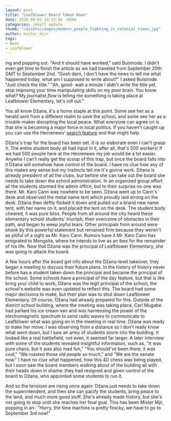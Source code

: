```yaml
---
layout: post
title: "Leafblower Board Taken Down"
date: 2020-09-02 14:23:00 -0500
categories: jekyll update
thumb: "/assets/images/modern_people_fighting_in_colonial_times.jpg"
author: mister_mjir
tags:
- News
- Leafblower
---
```


ing and popping out. "And it should have worked," said Bulstrode. I didn't even get time to finish the article as we had traveled from September 20th GMT to September
2nd. "Gosh darn, I don't have the news to tell me what happened today, what am I supposed to write about?" I asked Bulstrode. "Just check the title." "Ah, good- wait
a minute I didn't write the title yet, stop imposing your time manipulating skills on my poor brain. You know what? My journalist *flow* is telling me something is
taking place at Leafblower Elementary, let's roll out."

You all know Džana, it's a home staple at this point. Some see her as a herald sent from a different realm to save the school, and some see her as a trouble-maker
disrupting the local peace. What everyone can agree on is that she is becoming a major force in local politics. If you haven't caught up you can use the
Hecrenews' [search feature](https://hecrenews.github.io/search.html) and that might help.

Džana's trap for the board has been set. It is so elaborate even I can't grasp it. The entire student body all had input in it, after all, that's 500 workers! If we
had 500 people here at the Hecrenews my job would be a lot easier. Anywho I can't really get the scoop of this trap, but once the board falls into it Džana will
somehow have control of the board. I have no clue how any of this makes any sense but my instincts tell me it's gonna work. Džana is already president of all the
clubs, but before she can take out the board she needs to take down the school administration. In an organized group effort all the students stormed the admin office,
but to their surprise no one was there. Mr. Karo Cann was nowhere to be seen. Džana went up to Cann's desk and observed the metal name tent which proudly laid strong
on the desk. Džana then deftly flicked it down and pulled out a brand new name tent, with her name on it, and placed the tent on the desk. The student body cheered, it
was pure bliss. People from all around the city heard these elementary school students' triumph, their overcome of obstacles in their path, and began to weep joyful
tears. Other principals from around were shook by this powerful statement but remained firm because they weren't as pitiful of a sight as Mr. Karo Cann. Rumors have
it Mr. Karo Cann has emigrated to Mongolia, where he intends to live as an ibex for the remainder of his life. Now that Džana was the principal of Leafblower
Elementary, she was going to attack the board.

A few hours after the board got info about the Džana-level takeover, they began a meeting to discuss their future plans. In the history of history never before has
a student taken down the principal and became the principal of the school. Some schools have a principal of the day feature, but that is like bring your child to work,
Džana was the legit principal of the school, the school's website was even updated to reflect this. The board had some major decisions to make, but their plan was to
shut down Leafblower Elementary. Of course, Džana had already prepared for this. Outside of the district school building, where the meeting was taking place, Carl
Mugabe had parked his ice cream van and was harnessing the power of the electromagnetic spectrum to send radio waves to communicate to Leafblower what was going on in
the meeting in real time. Džana was ready to make her move. I was observing from a distance so I don't really know what went down, but I saw an army of students
storm into the building. It looked like a real battlefield, not even, it seemed far larger. A later interview with some of the students revealed insightful
information, such as, "It was pure chaos, but it was also mad fun," "You should've been there, it was cool," "We roasted those old people so much," and "We are the
senate now." I have no clue what happened, how this 4D chess was being played, but I soon saw the board members walking about of the building all with their heads
down in shame: they had resigned and given control of the board to Džana, who appointed some students to run it.

And so the tensiosn are rising once again. Džana just needs to take down the superintendent, and then she can pacify the students, bring peace to the land, and much
more good stuff. She's already made history, but she's not going to stop until she reaches her final goal. This has been Mister Mjir, popping in an- "Hurry, the
time machine is pretty finicky, we have to go to September 3rd now!"
